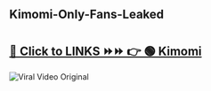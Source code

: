 
 ## Kimomi-Only-Fans-Leaked

# <h2><a href="https://clipsfans.com/Kimomi&ref=git">🔗 Click to LINKS ⏩⏩ 👉 🟢 Kimomi </a></h2>

<a href="https://clipsfans.com/Kimomi&ref=git" rel="nofollow" data-target="animated-image.originalLink"><img src="https://i.ibb.co.com/xMMVF88/686577567.gif" alt="Viral Video Original" style="max-width: 100%; display: inline-block;" data-target="animated-image.originalImage"></a>
